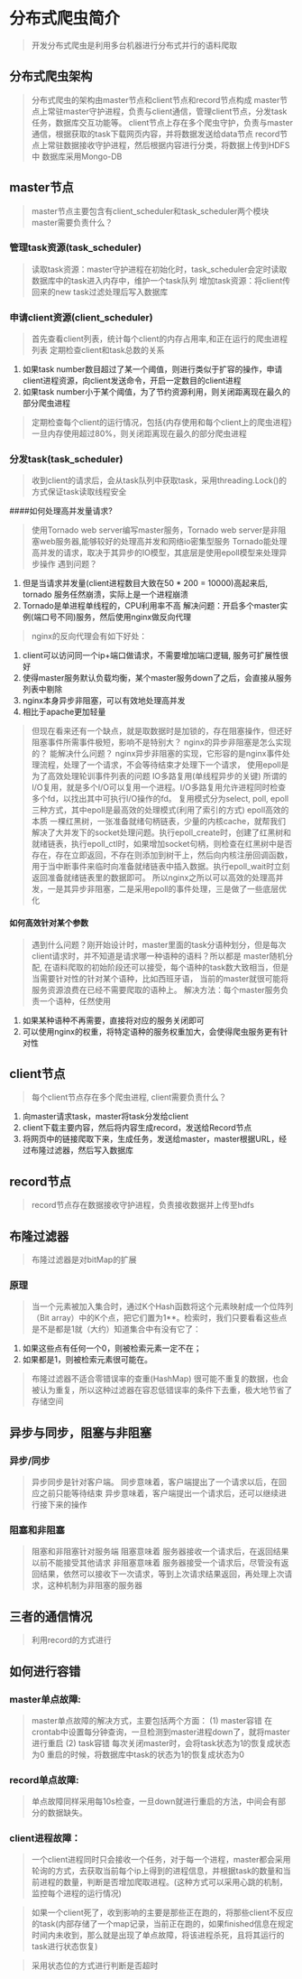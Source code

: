 # 分布式爬虫简介
> 开发分布式爬虫是利用多台机器进行分布式并行的语料爬取
## 分布式爬虫架构
> 分布式爬虫的架构由master节点和client节点和record节点构成
> master节点上常驻master守护进程，负责与client通信，管理client节点，分发task任务，数据库交互功能等。
> client节点上存在多个爬虫守护，负责与master通信，根据获取的task下载网页内容，并将数据发送给data节点
> record节点上常驻数据接收守护进程，然后根据内容进行分类，将数据上传到HDFS中
> 数据库采用Mongo-DB
## master节点
> master节点主要包含有client_scheduler和task_scheduler两个模块
> master需要负责什么？
### 管理task资源(task_scheduler)
> 读取task资源：master守护进程在初始化时，task_scheduler会定时读取数据库中的task进入内存中，维护一个task队列
> 增加task资源：将client传回来的new task过滤处理后写入数据库

### 申请client资源(client_scheduler)
> 首先查看client列表，统计每个client的内存占用率,和正在运行的爬虫进程列表
> 定期检查client和task总数的关系
1. 如果task number数目超过了某一个阈值，则进行类似于扩容的操作，申请client进程资源，向client发送命令，开启一定数目的client进程
2. 如果task number小于某个阈值，为了节约资源利用，则关闭距离现在最久的部分爬虫进程
> 定期检查每个client的运行情况，包括{内存使用和每个client上的爬虫进程}
    一旦内存使用超过80%，则关闭距离现在最久的部分爬虫进程
### 分发task(task_scheduler)
> 收到client的请求后，会从task队列中获取task，采用threading.Lock()的方式保证task读取线程安全

####如何处理高并发量请求?
> 使用Tornado web server编写master服务，Tornado web server是非阻塞web服务器,能够较好的处理高并发和网络io密集型服务
> Tornado能处理高并发的请求，取决于其异步的IO模型，其底层是使用epoll模型来处理异步操作
> 遇到问题？
1. 但是当请求并发量(client进程数目大致在50 * 200 = 10000)高起来后, tornado 服务任然崩溃，实际上是一个进程崩溃
2. Tornado是单进程单线程的，CPU利用率不高
解决问题：开启多个master实例(端口号不同)服务，然后使用nginx做反向代理
> nginx的反向代理会有如下好处：
1. client可以访问同一个ip+端口做请求，不需要增加端口逻辑, 服务可扩展性很好
2. 使得master服务默认负载均衡，某个master服务down了之后，会直接从服务列表中剔除
3. nginx本身异步非阻塞，可以有效地处理高并发
4. 相比于apache更加轻量

> 但现在看来还有一个缺点，就是取数据时是加锁的，存在阻塞操作，但还好阻塞事件所需事件极短，影响不是特别大？
> nginx的异步非阻塞是怎么实现的？
能解决什么问题？
nginx异步非阻塞的实现，它形容的是nginx事件处理流程，处理了一个请求，不会等待结束才处理下一个请求，
使用epoll是为了高效处理轮训事件列表的问题
> IO多路复用(单线程异步的关键)
所谓的I/O复用，就是多个I/O可以复用一个进程。I/O多路复用允许进程同时检查多个fd，以找出其中可执行I/O操作的fd。 
复用模式分为select, poll, epoll三种方式，其中epoll是最高效的处理模式(利用了索引的方式)
> epoll高效的本质
一棵红黑树，一张准备就绪句柄链表，少量的内核cache，就帮我们解决了大并发下的socket处理问题。执行epoll_create时，创建了红黑树和就绪链表，执行epoll_ctl时，如果增加socket句柄，则检查在红黑树中是否存在，存在立即返回，不存在则添加到树干上，然后向内核注册回调函数，用于当中断事件来临时向准备就绪链表中插入数据。执行epoll_wait时立刻返回准备就绪链表里的数据即可。
> 所以nginx之所以可以高效的处理高并发，一是其异步非阻塞，二是采用epoll的事件处理，三是做了一些底层优化

#### 如何高效针对某个参数
> 遇到什么问题？刚开始设计时，master里面的task分语种划分，但是每次client请求时，并不知道是请求哪一种语种的语料？所以都是   master随机分配, 在语料爬取的初始阶段还可以接受，每个语种的task数大致相当，但是当需要针对性的针对某个语种，比如西班牙语，  当前的master就很可能将服务资源浪费在已经不需要爬取的语种上。
> 解决方法：每个master服务负责一个语种，任然使用
1. 如果某种语种不再需要，直接将对应的服务关闭即可
2. 可以使用nginx的权重，将特定语种的服务权重加大，会使得爬虫服务更有针对性

## client节点
> 每个client节点存在多个爬虫进程, client需要负责什么？
1. 向master请求task，master将task分发给client
2. client下载主要内容，然后将内容生成record，发送给Record节点
3. 将网页中的链接爬取下来，生成任务，发送给master，master根据URL，经过布隆过滤器，然后写入数据库

## record节点
> record节点存在数据接收守护进程，负责接收数据并上传至hdfs


## 布隆过滤器
> 布隆过滤器是对bitMap的扩展
### 原理
> 当一个元素被加入集合时，通过K个Hash函数将这个元素映射成一个位阵列（Bit array）中的K个点，把它们置为1**。检索时，我们只要看看这些点是不是都是1就（大约）知道集合中有没有它了：
1. 如果这些点有任何一个0，则被检索元素一定不在；
2. 如果都是1，则被检索元素很可能在。

> 布隆过滤器不适合零错误率的查重(HashMap)
> 很可能不重复的数据，也会被认为重复，所以这种过滤器在容忍低错误率的条件下去重，极大地节省了存储空间

## 异步与同步，阻塞与非阻塞
### 异步/同步
> 异步同步是针对客户端。
> 同步意味着，客户端提出了一个请求以后，在回应之前只能等待结束
> 异步意味着，客户端提出一个请求后，还可以继续进行接下来的操作
### 阻塞和非阻塞
> 阻塞和非阻塞针对服务端
> 阻塞意味着 服务器接收一个请求后，在返回结果以前不能接受其他请求
> 非阻塞意味着 服务器接受一个请求后，尽管没有返回结果，依然可以接收下一次请求，等到上次请求结果返回，再处理上次请求，这种机制为非阻塞的服务器

## 三者的通信情况
> 利用record的方式进行

## 如何进行容错
### master单点故障:
> master单点故障的解决方式，主要包括两个方面：
(1) master容错 
> 在crontab中设置每分钟查询，一旦检测到master进程down了，就将master进行重启
(2) task容错
> 每次关闭master时，会将task状态为1的恢复成状态为0
> 重启的时候，将数据库中task的状态为1的恢复成状态为0

### record单点故障:
> 单点故障同样采用每10s检查，一旦down就进行重启的方法，中间会有部分的数据缺失。

### client进程故障：
> 一个client进程同时只会接收一个任务，对于每一个进程，master都会采用轮询的方式，去获取当前每个ip上得到的进程信息，并根据task的数量和当前进程的数量，判断是否增加爬取进程。(这种方式可以采用心跳的机制，监控每个进程的运行情况)

> 如果一个client死了，收到影响的主要是那些正在跑的，将那些client不反应的task(内部存储了一个map记录，当前正在跑的，如果finished信息在规定时间内未收到，那么就是出现了单点故障，将该进程杀死，且将其运行的task进行状态恢复)

> 采用状态位的方式进行判断是否超时